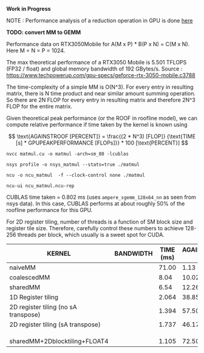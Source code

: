 **Work in Progress**

NOTE : Performance analysis of a reduction operation in GPU is done [here](https://github.com/SKPsanjeevi/parallel-sum)

**TODO: convert MM to GEMM**

Performance data on RTX3050Mobile for A(M x P) * B(P x N) = C(M x N). Here M = N = P = 1024.

The max theoretical performance of a RTX3050 Mobile is 5.501 TFLOPS (FP32 / float) and global memory bandwidth of 192 GBytes/s.
Source : https://www.techpowerup.com/gpu-specs/geforce-rtx-3050-mobile.c3788

The time-complexity of a simple MM is O(N^3). For every entry in resulting matrix, there is N time product and near similar amount summing operation. So there are 2N FLOP for every entry in resulting matrix and therefore 2N^3 FLOP for the entire matrix.

Given theoretical peak performance (or the ROOF in roofline model), we can compute relative performance if time taken by the kernel is known using

$$ \text{AGAINSTROOF [PERCENT]} = \frac{(2 * N^3) [FLOP]} {\text{TIME [s] *  GPUPEAKPERFORMANCE [FLOPs]}} * 100 [\text{PERCENT}] $$

`nvcc matmul.cu -o matmul -arch=sm_80 -lcublas`

`nsys profile -o nsys_matmul --stats=true ./matmul`

`ncu -o ncu_matmul  -f --clock-control none ./matmul`

`ncu-ui ncu_matmul.ncu-rep`


CUBLAS time taken = 0.802 ms (uses `ampere_sgemm_128x64_nn` as seen from nsys data). In this case, CUBLAS performs at about roughly 50% of the roofline performance for this GPU.


For 2D register tiling, number of threads is a function of SM block size and register tile size. Therefore, carefully control these numbers to achieve 128-256 threads per block, which usually is a sweet spot for CUDA.


|KERNEL    				|BANDWIDTH     	|TIME (ms) 	|AGAINST_CUBLAS (%)
| --------------------- 		| ------------- | ------------- | ----------------
|naiveMM   				|		|71.00       	| 1.13
|coalescedMM				|		| 8.04		|10.02
|sharedMM				|	        | 6.54	        |12.26
|1D Register tiling			|	        | 2.064	        |38.85
|2D register tiling (no sA transpose)	|		| 1.394		|57.50
|2D register tiling (sA transpose)	|		| 1.737		|46.17
|					|		|		|
|					|		|		|
|					|		|		|
|sharedMM+2Dblocktiling+FLOAT4		|		| 1.105		|72.50



<!---
Roofline model
![Roofline model plot based on the measured execution times](roofline.png)
-->
